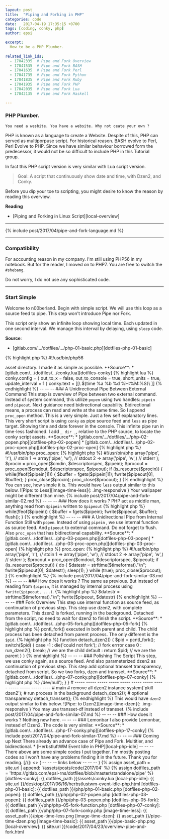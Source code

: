 ```yaml
---
layout: post
title:  "Piping and Forking in PHP"
categories: code
date:   2017-04-19 17:35:15 +0700
tags: [coding, conky, php]
author: epsi

excerpt:
  How to be a PHP Plumber.
  
related_link_ids: 
  - 17042335  # Pipe and Fork Overview
  - 17041535  # Pipe and Fork BASH
  - 17041635  # Pipe and Fork Perl
  - 17041735  # Pipe and Fork Python
  - 17041835  # Pipe and Fork Ruby
  - 17041935  # Pipe and Fork PHP
  - 17042035  # Pipe and Fork Lua
  - 17042135  # Pipe and Fork Haskell

---
```


### PHP Plumber.

	You need a wesbite. You have a website. Why not ceate your own ?

PHP is known as a language to create a Website.
Despite of this, PHP can served as multiporpuse script.
For historical reason. BASH evolve to Perl, Perl Evolve to PHP.
Since we have similar behaviour borrowed form the predecessor,
it would not be so difficult to include PHP in this Tutorial group.

In fact this PHP script version is very similar with Lua script version.

> Goal: A script that continuously show date and time,
> with Dzen2, and Conky.

Before you dip your toe to scripting,
you might desire to know the reason by reading this overview.

**Reading**

*	[Piping and Forking in Linux Script][local-overview]

-- -- --

{% include post/2017/04/pipe-and-fork-language.md %}

-- -- --

### Compatibility

For accounting reason in my company.
I'm still using PHP56 in my notebook.
But for the reader, I moved on to PHP7.
You are free to switch the <code>#shebang</code>.

Do not worry, I do not use any sophisticated code.

-- -- --

### Start Simple

Welcome to n00berland. Begin with simple script.
We will use this loop as a source feed to pipe.
This step won't introduce Pipe nor Fork.

This script only show an infinite loop showing local time.
Each updated in one second interval.
We manage this interval by delaying,
using <code>sleep</code> code.


**Source**:

*	[gitlab.com/.../dotfiles/.../php-01-basic.php][dotfiles-php-01-basic]

{% highlight php %}
#!/usr/bin/php56  
<?php 

$timeformat = '%a %b %d %H:%M:%S';

do {
    print strftime($timeformat)."\n";
    sleep(1);
} while (true);
{% endhighlight %}

Call to this simple code would produce time marching,
one after another, below the command line prompt.

![Pipe: Basic][image-time-basic]{: .img-responsive }

{% include post/2017/04/pipe-and-fork-similar-01.md %}

-- -- --

### External Command as Source Feed

Beside previous simple loop that is used as Internal Command,
this tutorial also provide Conky as External Command
in <code class="code-file">asset</code> directory.
I made it as simple as possible.

**Source**:

*	[gitlab.com/.../dotfiles/.../conky.lua][dotfiles-conky]

{% highlight lua %}
conky.config = {
    out_to_x = false,
    out_to_console = true,
    short_units = true,
    update_interval = 1
}

conky.text = [[\
${time %a %b %d %H:%M:%S}\
]]
{% endhighlight %}

-- -- --

### A Unidirectional Pipe Between External Command

This step is overview of Pipe between two external command.
Instead of system command, this utilize <code>popen</code>
using two handles: <code>pipein</code> and <code>pipeout</code>.

Next guidance need bidirectional capability.
Bidirectional means, a process can read and write at the same time.
So I append <code>proc_open</code> method.

This is a very simple.  Just a few self explanatory lines.
This very short script is using <code>conky</code>
as pipe source feed and <code>less</code> as pipe target.
Showing time and date forever in the console.

	This infinite pipe run in time-less fashioned.

I add <code>_ dir _</code>, relative to the PHP source,
to locate the conky script assets.

**Source**:

*	[gitlab.com/.../dotfiles/.../php-02-popen.php][dotfiles-php-02-popen]

*	[gitlab.com/.../dotfiles/.../php-02-proc-open.php][dotfiles-php-02-proc-open]

{% highlight php %}
#!/usr/bin/php
<?php # using PHP7

# http://php.net/manual/en/function.popen.php

$path    = __dir__."/../assets";
$cmdin   = 'conky -c '.$path.'/conky.lua';
$cmdout  = 'less'; # or 'dzen2'

# handle
$pipein  = popen($cmdin,  "r");
$pipeout = popen($cmdout, "w");

while(!feof($pipein)) {
    $buffer = fgets($pipein);
    fwrite($pipeout, $buffer);
    flush();
}

pclose($pipein);
pclose($pipeout);

{% endhighlight %}

Using <code>proc_open</code>:

{% highlight php %}
#!/usr/bin/php
<?php # using PHP7

# http://php.net/manual/en/function.proc-open.php

$path    = __dir__."/../assets";
$cmdin   = 'conky -c '.$path.'/conky.lua';
$cmdout  = 'dzen2';

$descriptorspec = array(
   0 => array('pipe', 'r'),  // stdin
   1 => array('pipe', 'w'),  // stdout
   2 => array('pipe', 'w',)  // stderr
);

$procin  = proc_open($cmdin,  $descriptorspec, $pipein);
$procout = proc_open($cmdout, $descriptorspec, $pipeout);

if (is_resource($procin)) {
    while(!feof($pipein[1])) {
        $buffer = fgets($pipein[1]);
        fwrite($pipeout[0], $buffer);
    }

    proc_close($procin);
    proc_close($procout);
}
{% endhighlight %}

You can see, how simple it is.
This would have <code>less</code> output similar to this below.

![Pipe: to Less][image-time-less]{: .img-responsive }

	Your wallpaper might be different than mine.

{% include post/2017/04/pipe-and-fork-similar-02.md %}

-- -- --

### How does it works ?

PHP act as middle man, anything read from
<code>$pipein</code> written to <code>$pipeout</code>

{% highlight php %}
while(!feof($pipein)) {
    $buffer = fgets($pipein);
    fwrite($pipeout, $buffer);
    flush();
}
{% endhighlight %}

-- -- --

### A Unidirectional Pipe from Internal Function

Still with <code>popen</code>.
Instead of using <code>pipein</code> ,
we use internal function as source feed.
And <code>pipeout</code> to external command.

	Do not forget to flush.

Also <code>proc_open</code> that has bidirectional capability.

**Source**:

*	[gitlab.com/.../dotfiles/.../php-03-popen.php][dotfiles-php-03-popen]

*	[gitlab.com/.../dotfiles/.../php-03-proc-open.php][dotfiles-php-03-proc-open]

{% highlight php %}
<?php # using PHP7

$timeformat = '%a %b %d %H:%M:%S';

$cmdout  = 'less'; # or 'dzen2'
$pipeout = popen($cmdout, "w");

do {
    $datestr = strftime($timeformat)."\n";
    fwrite($pipeout, $datestr);
    flush();
    sleep(1);
} while (true);

pclose($pipeout);
{% endhighlight %}

Using <code>proc_open</code>:

{% highlight php %}
#!/usr/bin/php
<?php # using PHP7

$timeformat = '%a %b %d %H:%M:%S';
$cmdout  = 'dzen2';

$descriptorspec = array(
   0 => array('pipe', 'r'),  // stdin
   1 => array('pipe', 'w'),  // stdout
   2 => array('pipe', 'w',)  // stderr
);

$procout = proc_open($cmdout, $descriptorspec, $pipeout);

if (is_resource($procout)) {
    do {
        $datestr = strftime($timeformat)."\n";
        fwrite($pipeout[0], $datestr);

        sleep(1);
    } while (true);

    proc_close($procout);
}
{% endhighlight %}

{% include post/2017/04/pipe-and-fork-similar-03.md %}

-- -- --

### How does it works ?

The same as previous.
But instead of reading from <code>$pipein</code>,
it is managed by internal process using <code>fwrite($pipeout, ...)</code>.

{% highlight php %}
    $datestr = strftime($timeformat)."\n";
    fwrite($pipeout, $datestr)
{% endhighlight %}

-- -- --

### Fork Overview

This step use internal function as source feed,
as continuation of previous step.

This step use dzen2, with complete parameters. 
This dzen2 is forked, running in the background.
Detached from the script,
no need to wait for dzen2 to finish the script.

**Source**:

*	[gitlab.com/.../dotfiles/.../php-05-fork.php][dotfiles-php-05-fork]

{% highlight php %}
<?php # using PHP7

function get_dzen2_parameters() 
{ 
    $xpos    = 0;
    $ypos    = 0;
    $width   = 640;
    $height  = 24;
    $fgcolor = "#000000";
    $bgcolor = "#ffffff";
    $font    = "-*-fixed-medium-*-*-*-12-*-*-*-*-*-*-*";

    $parameters  = "  -x $xpos -y $ypos -w $width -h $height";
    $parameters .= " -fn '$font'";
    $parameters .= " -ta c -bg '$bgcolor' -fg '$fgcolor'";
    $parameters .= " -title-name dzentop";

    return $parameters;
}

function generated_output($process)
{
    $timeformat = '%a %b %d %H:%M:%S';

    do {
        $datestr = strftime($timeformat)."\n";
        fwrite($process, $datestr);
        flush();
        sleep(1);
    } while (true);
}

function run_dzen2() 
{ 
    $cmdout  = 'dzen2 '.get_dzen2_parameters();
    $pipeout = popen($cmdout, "w");

    generated_output($pipeout);

    pclose($pipeout);
}

function detach_dzen2() 
{ 
    $pid = pcntl_fork();
    
    switch($pid) {         
         case -1 : die('could not fork'); // fork errror         
         case 0  : run_dzen2(); break;    // we are the child
         default : return $pid;           // we are the parent             
    }    
}

# ----- ----- ----- ----- ----- ----- ----- ----- ----- ----- ----- ----
# main

# remove all dzen2 instance
system('pkill dzen2');

# run process in the background
detach_dzen2();
{% endhighlight %}

This step also add system command that kill
any previous dzen2 instance. So it will be guaranteed,
that the dzen2 shown is coming from the latest script.

{% include post/2017/04/pipe-and-fork-similar-05.md %}

-- -- --

### How does it works ?

Any code after the <code>pcntl_fork()</code>
executed in both parent and child.
The child process has been detached from parent process.
The only different is the <code>$pid</code>.

{% highlight php %}
function detach_dzen2() 
{ 
    $pid = pcntl_fork();
    
    switch($pid) {         
         case -1 : die('could not fork'); // fork errror         
         case 0  : run_dzen2(); break;    // we are the child
         default : return $pid;           // we are the parent             
    }    
}
{% endhighlight %}

-- -- --

### Polishing The Script

This step, we use conky again, as a source feed.
And also parameterized dzen2 as continuation of previous step.

This step add optional transset transparency,
detached from script. So we two forks, dzen and transset.

**Source**:

*	[gitlab.com/.../dotfiles/.../php-07-conky.php][dotfiles-php-07-conky]

{% highlight php %}
<?php # using PHP7

function get_dzen2_parameters() 
{ 
    $xpos    = 0;
    $ypos    = 0;
    $width   = 640;
    $height  = 24;
    $fgcolor = "#000000";
    $bgcolor = "#ffffff";
    $font    = "-*-fixed-medium-*-*-*-12-*-*-*-*-*-*-*";

    $parameters  = "  -x $xpos -y $ypos -w $width -h $height";
    $parameters .= " -fn '$font'";
    $parameters .= " -ta c -bg '$bgcolor' -fg '$fgcolor'";
    $parameters .= " -title-name dzentop";

    return $parameters;
}

function generated_output($process)
{
    $path    = __dir__."/../assets";
    $cmdin   = 'conky -c '.$path.'/conky.lua';
    $pipein  = popen($cmdin,  "r"); # handle
    
    while(!feof($pipein)) {
        $buffer = fgets($pipein);
        fwrite($process, $buffer);
        flush();
    }
    
    pclose($pipein);
}

function run_dzen2() 
{ 
    $cmdout  = 'dzen2 '.get_dzen2_parameters();
    $pipeout = popen($cmdout, "w");

    generated_output($pipeout);

    pclose($pipeout);
}

function detach_dzen2() 
{ 
    $pid = pcntl_fork();
    
    switch($pid) {         
         case -1 : die('could not fork'); // fork errror         
         case 0  : run_dzen2(); break;    // we are the child
         default : return $pid;           // we are the parent             
    }    
}

function detach_transset() { 
    $pid = pcntl_fork();
    if ($pid == 0) { 
        sleep(1);
        system('transset .8 -n dzentop >/dev/null');
    }
}

# ----- ----- ----- ----- ----- ----- ----- ----- ----- ----- ----- ----
# main

# remove all dzen2 instance
system('pkill dzen2');

# run process in the background
detach_dzen2();

# optional transparency
detach_transset();

{% endhighlight %}

This would have <code>dzen2</code> output similar to this below.

![Pipe: to Dzen2][image-time-dzen]{: .img-responsive }

	You may use transset-df instead of transset.

{% include post/2017/04/pipe-and-fork-similar-07.md %}

-- -- --

### How does it works ?

	Nothing new here.

-- -- --

### Lemonbar

I also provide Lemonbar, instead of Dzen2.
The code is very similar.

**Source**:
*	[gitlab.com/.../dotfiles/.../php-17-conky.php][dotfiles-php-17-conky]

{% include post/2017/04/pipe-and-fork-similar-17.md %}

-- -- --

### Coming up Next

There already an advance case of Pipe and Fork.
Multitier, and bidirectional.

*	[HerbstluftWM Event Idle in PHP][local-php-idle]

-- -- --

There above are some simple codes I put together. 
I'm mostly posting codes so I won't have
any problems finding it in the future.

Thank you for reading.


[//]: <> ( -- -- -- links below -- -- -- )

{% assign asset_path = site.url | append: '/assets/posts/code/2017/04' %}
{% assign dotfiles_path = 'https://gitlab.com/epsi-rns/dotfiles/blob/master/standalone/pipe' %}

[dotfiles-conky]: {{ dotfiles_path }}/assets/conky.lua
[local-php-idle]:   {{ site.url }}/desktop/2017/06/16/herbstlustwm-event-idle-php.html

[dotfiles-php-01-basic]:   {{ dotfiles_path }}/php/php-01-basic.php
[dotfiles-php-02-popen]:   {{ dotfiles_path }}/php/php-02-popen.php
[dotfiles-php-03-popen]:   {{ dotfiles_path }}/php/php-03-popen.php
[dotfiles-php-05-fork]:    {{ dotfiles_path }}/php/php-05-fork-function.php
[dotfiles-php-07-conky]:   {{ dotfiles_path }}/php/php-07-fork-conky.php

[image-time-less]:  {{ asset_path }}/pipe-time-less.png
[image-time-dzen]:  {{ asset_path }}/pipe-time-dzen.png
[image-time-basic]: {{ asset_path }}/pipe-basic-php.png

[local-overview]: {{ site.url }}/code/2017/04/23/overview-pipe-and-fork.html
